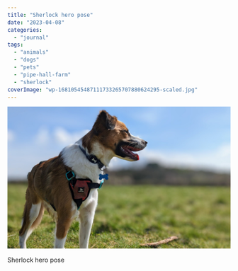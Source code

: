 ```yaml
---
title: "Sherlock hero pose"
date: "2023-04-08"
categories: 
  - "journal"
tags: 
  - "animals"
  - "dogs"
  - "pets"
  - "pipe-hall-farm"
  - "sherlock"
coverImage: "wp-16810545487111733265707880624295-scaled.jpg"
---
```


[![](images/wp-16810545487111733265707880624295-scaled.jpg)](https://davidpeach.co.uk/wp-content/uploads/2023/04/wp-16810545487111733265707880624295-scaled.jpg)

Sherlock hero pose
